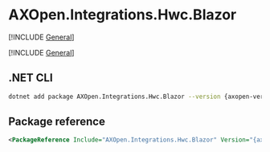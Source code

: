 # AXOpen.Integrations.Hwc.Blazor

[!INCLUDE [General](../../docs/README.md)]

[!INCLUDE [General](../../../../docfx/articles/notes/NUGET_PACAKGE_BLAZOR_GENERAL.md)]

## .NET CLI

~~~bash
dotnet add package AXOpen.Integrations.Hwc.Blazor --version {axopen-version}
~~~

## Package reference

~~~xml
<PackageReference Include="AXOpen.Integrations.Hwc.Blazor" Version="{axopen-version}" />
~~~
